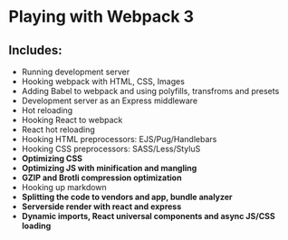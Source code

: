 # Playing with Webpack 3

## Includes:
- Running development server
- Hooking webpack with HTML, CSS, Images
- Adding Babel to webpack and using polyfills, transfroms and presets
- Development server as an Express middleware
- Hot reloading
- Hooking React to webpack
- React hot reloading
- Hooking HTML preprocessors: EJS/Pug/Handlebars
- Hooking CSS preprocessors: SASS/Less/StyluS
- **Optimizing CSS**
- **Optimizing JS with minification and mangling**
- **GZIP and Brotli compression optimization**
- Hooking up markdown
- **Splitting the code to vendors and app, bundle analyzer**
- **Serverside render with react and express**
- **Dynamic imports, React universal components and async JS/CSS loading**